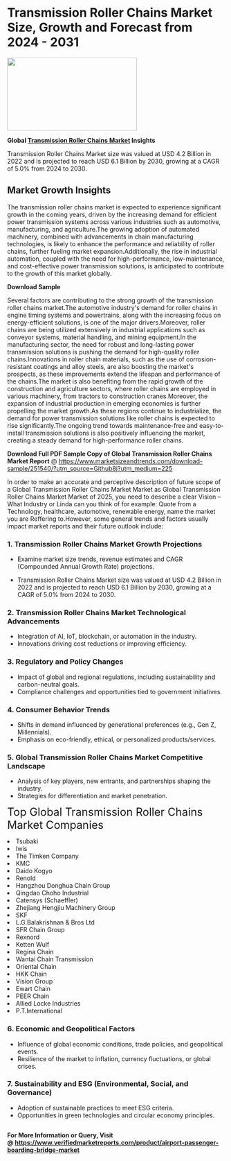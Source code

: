 <H1>Transmission Roller Chains Market Size, Growth and Forecast from 2024 - 2031</H1><img class="aligncenter size-medium wp-image-584254" src="https://thirdeyenews.in/wp-content/uploads/2024/09/Global-Market-Research-300x168.jpeg" alt="" width="300" height="168" /><p><strong>Global&nbsp;<a href="https://www.marketsizeandtrends.com/download-sample/251540/?utm_source=Github8j?utm_medium=225">Transmission Roller Chains Market</a> Insights</strong></p><p>Transmission Roller Chains Market size was valued at USD 4.2 Billion in 2022 and is projected to reach USD 6.1 Billion by 2030, growing at a CAGR of 5.0% from 2024 to 2030.</p><p><h2>Market Growth Insights</h2> <p>The transmission roller chains market is expected to experience significant growth in the coming years, driven by the increasing demand for efficient power transmission systems across various industries such as automotive, manufacturing, and agriculture.The growing adoption of automated machinery, combined with advancements in chain manufacturing technologies, is likely to enhance the performance and reliability of roller chains, further fueling market expansion.Additionally, the rise in industrial automation, coupled with the need for high-performance, low-maintenance, and cost-effective power transmission solutions, is anticipated to contribute to the growth of this market globally.</p> <p><strong>Download Sample</strong></p> <p>Several factors are contributing to the strong growth of the transmission roller chains market.The automotive industry's demand for roller chains in engine timing systems and powertrains, along with the increasing focus on energy-efficient solutions, is one of the major drivers.Moreover, roller chains are being utilized extensively in industrial applications such as conveyor systems, material handling, and mining equipment.In the manufacturing sector, the need for robust and long-lasting power transmission solutions is pushing the demand for high-quality roller chains.Innovations in roller chain materials, such as the use of corrosion-resistant coatings and alloy steels, are also boosting the market's prospects, as these improvements extend the lifespan and performance of the chains.The market is also benefiting from the rapid growth of the construction and agriculture sectors, where roller chains are employed in various machinery, from tractors to construction cranes.Moreover, the expansion of industrial production in emerging economies is further propelling the market growth.As these regions continue to industrialize, the demand for power transmission solutions like roller chains is expected to rise significantly.The ongoing trend towards maintenance-free and easy-to-install transmission solutions is also positively influencing the market, creating a steady demand for high-performance roller chains.<p><span class=""><strong>Download Full PDF Sample Copy of Global Transmission Roller Chains Market Report</strong> @ <a href="https://www.marketsizeandtrends.com/download-sample/251540/?utm_source=Github8j?utm_medium=225" target="_blank">https://www.marketsizeandtrends.com/download-sample/251540/?utm_source=Github8j?utm_medium=225</a></span></p><p>In order to make an accurate and perceptive description of future scope of a Global&nbsp;Transmission Roller Chains Market Market as Global&nbsp;Transmission Roller Chains Market Market of 2025, you need to describe a clear Vision &ndash; What Industry or Linda can you think of for example: Quote from a Technology, healthcare, automotive, renewable energy, name the market you are Reffering to.However, some general trends and factors usually impact market reports and their future outlook include:</p><h3>1.&nbsp;<strong>Transmission Roller Chains Market Growth Projections</strong></h3><ul><li>Examine market size trends, revenue estimates and CAGR (Compounded Annual Growth Rate) projections.</li><li><p>Transmission Roller Chains Market size was valued at USD 4.2 Billion in 2022 and is projected to reach USD 6.1 Billion by 2030, growing at a CAGR of 5.0% from 2024 to 2030.</p></li></ul><h3>2.&nbsp;<strong>Transmission Roller Chains Market Technological Advancements</strong></h3><ul><li>Integration of AI, IoT, blockchain, or automation in the industry.</li><li>Innovations driving cost reductions or improving efficiency.</li></ul><h3>3.&nbsp;<strong>Regulatory and Policy Changes</strong></h3><ul><li>Impact of global and regional regulations, including sustainability and carbon-neutral goals.</li><li>Compliance challenges and opportunities tied to government initiatives.</li></ul><h3>4.&nbsp;<strong>Consumer Behavior Trends</strong></h3><ul><li>Shifts in demand influenced by generational preferences (e.g., Gen Z, Millennials).</li><li>Emphasis on eco-friendly, ethical, or personalized products/services.</li></ul><h3>5.&nbsp;<strong>Global Transmission Roller Chains Market Competitive Landscape</strong></h3><ul><li>Analysis of key players, new entrants, and partnerships shaping the industry.</li><li>Strategies for differentiation and market penetration.</li></ul><p data-pm-slice="1 1 []"><span style="color: inherit; font-family: inherit; font-size: 25px;">Top Global Transmission Roller Chains Market Companies</span></p><div class="" data-test-id=""><p><li>Tsubaki</li><li> Iwis</li><li> The Timken Company</li><li> KMC</li><li> Daido Kogyo</li><li> Renold</li><li> Hangzhou Donghua Chain Group</li><li> Qingdao Choho Industrial</li><li> Catensys (Schaeffler)</li><li> Zhejiang Hengjiu Machinery Group</li><li> SKF</li><li> L.G.Balakrishnan & Bros Ltd</li><li> SFR Chain Group</li><li> Rexnord</li><li> Ketten Wulf</li><li> Regina Chain</li><li> Wantai Chain Transmission</li><li> Oriental Chain</li><li> HKK Chain</li><li> Vision Group</li><li> Ewart Chain</li><li> PEER Chain</li><li> Allied Locke Industries</li><li> P.T.International</li></p></div><h3>6.&nbsp;<strong>Economic and Geopolitical Factors</strong></h3><ul><li>Influence of global economic conditions, trade policies, and geopolitical events.</li><li>Resilience of the market to inflation, currency fluctuations, or global crises.</li></ul><h3>7.&nbsp;<strong>Sustainability and ESG (Environmental, Social, and Governance)</strong></h3><ul><li>Adoption of sustainable practices to meet ESG criteria.</li><li>Opportunities in green technologies and circular economy principles.</li></ul><h2><strong style="font-size: 14px;">For More Information or Query, Visit @&nbsp;</strong><a style="background-color: #ffffff; font-size: 14px;" href="https://www.marketsizeandtrends.com/report/transmission-roller-chains-market/" target="_blank">https://www.verifiedmarketreports.com/product/airport-passenger-boarding-bridge-market</a></h2>